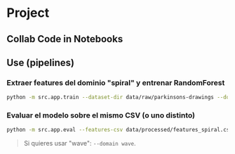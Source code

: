 # Project
## Collab Code in Notebooks
## Use (pipelines)

### Extraer features del dominio "spiral" y entrenar RandomForest
```bash
python -m src.app.train --dataset-dir data/raw/parkinsons-drawings --domain spiral   --features-csv data/processed/features_spiral.csv   --model-out models/rf_spiral.pkl
```

### Evaluar el modelo sobre el mismo CSV (o uno distinto)
```bash
python -m src.app.eval --features-csv data/processed/features_spiral.csv   --model models/rf_spiral.pkl --out-dir outputs/eval_spiral
```

> Si quieres usar "wave": `--domain wave`.
